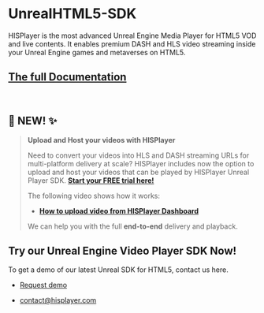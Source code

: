 # UnrealHTML5-SDK

HISPlayer is the most advanced Unreal Engine Media Player for HTML5 VOD and live contents. It enables premium DASH and HLS video streaming inside your Unreal Engine games and metaverses on HTML5.

## [The full Documentation](https://hisplayer.github.io/UnrealHTML5-SDK/#/)

<br>

## 📣 NEW! ✨ 
>**Upload and Host your videos with HISPlayer**
>
> Need to convert your videos into HLS and DASH streaming URLs for multi-platform delivery at scale? HISPlayer includes now the option to upload and host your videos that can be played by HISPlayer Unreal Player SDK. **[Start your FREE trial here!](https://dashboard.hisplayer.com/signup)**
>
>The following video shows how it works:
> * **[How to upload video from HISPlayer Dashboard](https://www.youtube.com/watch?v=awfN0zz-8zQ)**
>
> We can help you with the full **end-to-end** delivery and playback.
>

## Try our Unreal Engine Video Player SDK Now!

To get a demo of our latest Unreal SDK for HTML5, contact us here.

* [Request demo](https://hisplayer.com/demo-unreal-engine-player-sdk/)

* contact@hisplayer.com
